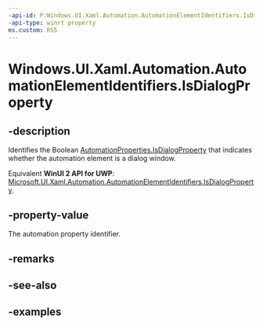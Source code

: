 ```yaml
---
-api-id: P:Windows.UI.Xaml.Automation.AutomationElementIdentifiers.IsDialogProperty
-api-type: winrt property
ms.custom: RS5
---
```


<!-- Property syntax.
public AutomationProperty IsDialogProperty { get; }
-->

# Windows.UI.Xaml.Automation.AutomationElementIdentifiers.IsDialogProperty

## -description

Identifies the Boolean [AutomationProperties.IsDialogProperty](automationproperties_isdialogproperty.md) that indicates whether the automation element is a dialog window.

Equivalent **WinUI 2 API for UWP**: [Microsoft.UI.Xaml.Automation.AutomationElementIdentifiers.IsDialogProperty](/windows/winui/api/microsoft.ui.xaml.automation.automationelementidentifiers.isdialogproperty).

## -property-value

The automation property identifier.

## -remarks

## -see-also

## -examples

